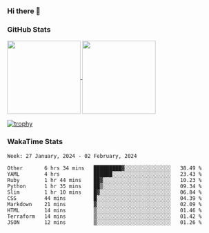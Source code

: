 ### Hi there 👋

### GitHub Stats

<a href="https://github.com/anuraghazra/github-readme-stats">
  <img align="center" height="170px" src="https://github-readme-stats.vercel.app/api/top-langs/?username=tksfjt1024&layout=compact&count_private=true&show_icons=true&show_icons=true&theme=graywhite" />
</a>
<a href="https://github.com/anuraghazra/github-readme-stats">
  <img align="center" height="170px" src="https://github-readme-stats.vercel.app/api?username=tksfjt1024&count_private=true&show_icons=true&show_icons=true&theme=graywhite" />
</a>

[![trophy](https://github-profile-trophy.vercel.app/?username=tksfjt1024)](https://github.com/ryo-ma/github-profile-trophy)

### WakaTime Stats

<!--START_SECTION:waka-->
```text
Week: 27 January, 2024 - 02 February, 2024

Other       6 hrs 34 mins   █████████▓░░░░░░░░░░░░░░░   38.49 % 
YAML        4 hrs           ██████░░░░░░░░░░░░░░░░░░░   23.43 % 
Ruby        1 hr 44 mins    ██▓░░░░░░░░░░░░░░░░░░░░░░   10.23 % 
Python      1 hr 35 mins    ██▒░░░░░░░░░░░░░░░░░░░░░░   09.34 % 
Slim        1 hr 10 mins    █▓░░░░░░░░░░░░░░░░░░░░░░░   06.84 % 
CSS         44 mins         █░░░░░░░░░░░░░░░░░░░░░░░░   04.39 % 
Markdown    21 mins         ▓░░░░░░░░░░░░░░░░░░░░░░░░   02.09 % 
HTML        14 mins         ▒░░░░░░░░░░░░░░░░░░░░░░░░   01.46 % 
Terraform   14 mins         ▒░░░░░░░░░░░░░░░░░░░░░░░░   01.42 % 
JSON        12 mins         ▒░░░░░░░░░░░░░░░░░░░░░░░░   01.26 % 
```
<!--END_SECTION:waka-->
